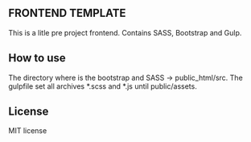 ## FRONTEND TEMPLATE
This is a litle pre project frontend. Contains SASS, Bootstrap and Gulp.

## How to use
The directory where is the bootstrap and SASS -> public_html/src.
The gulpfile set all archives *.scss and *.js until public/assets.

## License
MIT license
